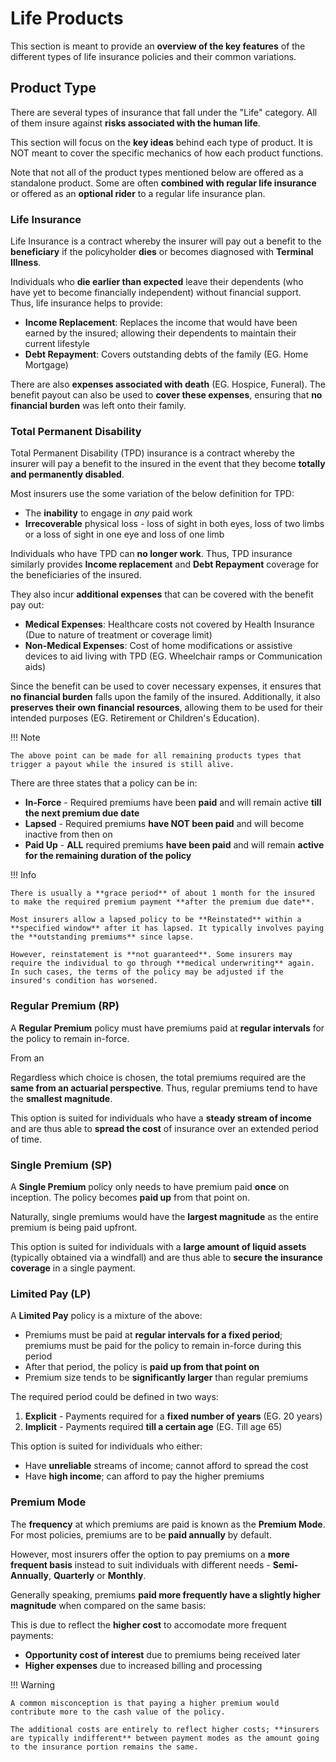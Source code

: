 # **Life Products**

This section is meant to provide an **overview of the key features** of the different types of life insurance policies and their common variations.

## **Product Type**

There are several types of insurance that fall under the "Life" category. All of them insure against **risks associated with the human life**.

This section will focus on the **key ideas** behind each type of product. It is NOT meant to cover the specific mechanics of how each product functions.

Note that not all of the product types mentioned below are offered as a standalone product. Some are often **combined with regular life insurance** or offered as an **optional rider** to a regular life insurance plan. 

### **Life Insurance**

Life Insurance is a contract whereby the insurer will pay out a benefit to the **beneficiary** if the policyholder **dies** or becomes diagnosed with **Terminal Illness**.

Individuals who **die earlier than expected** leave their dependents (who have yet to become financially independent) without financial support. Thus, life insurance helps to provide:

* **Income Replacement**: Replaces the income that would have been earned by the insured; allowing their dependents to maintain their current lifestyle
* **Debt Repayment**: Covers outstanding debts of the family (EG. Home Mortgage)

There are also **expenses associated with death** (EG. Hospice, Funeral). The benefit payout can also be used to **cover these expenses**, ensuring that **no financial burden** was left onto their family.

### **Total Permanent Disability**

Total Permanent Disability (TPD) insurance is a contract whereby the insurer will pay a benefit to the insured in the event that they become **totally and permanently disabled**.

Most insurers use the some variation of the below definition for TPD:

* The **inability** to engage in *any* paid work
* **Irrecoverable** physical loss - loss of sight in both eyes, loss of two limbs or a loss of sight in one eye and loss of one limb

Individuals who have TPD can **no longer work**. Thus, TPD insurance similarly provides **Income replacement** and **Debt Repayment** coverage for the beneficiaries of the insured.

They also incur **additional expenses** that can be covered with the benefit pay out:

* **Medical Expenses**: Healthcare costs not covered by Health Insurance (Due to nature of treatment or coverage limit)
* **Non-Medical Expenses**: Cost of home modifications or assistive devices to aid living with TPD (EG. Wheelchair ramps or Communication aids)

Since the benefit can be used to cover necessary expenses, it ensures that **no financial burden** falls upon the family of the insured. Additionally, it also **preserves their own financial resources**, allowing them to be used for their intended purposes (EG. Retirement or Children's Education).

!!! Note

	The above point can be made for all remaining products types that trigger a payout while the insured is still alive.



There are three states that a policy can be in:

* **In-Force** - Required premiums have been **paid** and will remain active **till the next premium due date**
* **Lapsed** - Required premiums **have NOT been paid** and will become inactive from then on
* **Paid Up** - **ALL** required premiums **have been paid** and will remain **active for the remaining duration of the policy**

!!! Info

    There is usually a **grace period** of about 1 month for the insured to make the required premium payment **after the premium due date**.

    Most insurers allow a lapsed policy to be **Reinstated** within a **specified window** after it has lapsed. It typically involves paying the **outstanding premiums** since lapse.

    However, reinstatement is **not guaranteed**. Some insurers may require the individual to go through **medical underwriting** again. In such cases, the terms of the policy may be adjusted if the insured's condition has worsened.

### **Regular Premium (RP)**

A **Regular Premium** policy must have premiums paid at **regular intervals** for the policy to remain in-force.

From an

Regardless which choice is chosen, the total premiums required are the **same from an actuarial perspective**. Thus, regular premiums tend to have the **smallest magnitude**.

This option is suited for individuals who have a **steady stream of income** and are thus able to **spread the cost** of insurance over an extended period of time.

### **Single Premium (SP)**

A **Single Premium** policy only needs to have premium paid **once** on inception. The policy becomes **paid up** from that point on.

Naturally, single premiums would have the **largest magnitude** as the entire premium is being paid upfront.

This option is suited for individuals with a **large amount of liquid assets** (typically obtained via a windfall) and are thus able to **secure the insurance coverage** in a single payment.

### **Limited Pay (LP)**

A **Limited Pay** policy is a mixture of the above:

* Premiums must be paid at **regular intervals for a fixed period**; premiums must be paid for the policy to remain in-force during this period
* After that period, the policy is **paid up from that point on**
* Premium size tends to be **significantly larger** than regular premiums

The required period could be defined in two ways:

1. **Explicit** - Payments required for a **fixed number of years** (EG. 20 years) 
2. **Implicit** - Payments required **till a certain age** (EG. Till age 65)

This option is suited for individuals who either:

* Have **unreliable** streams of income; cannot afford to spread the cost
* Have **high income**; can afford to pay the higher premiums

### **Premium Mode**

The **frequency** at which premiums are paid is known as the **Premium Mode**. For most policies, premiums are to be **paid annually** by default.

However, most insurers offer the option to pay premiums on a **more frequent basis** instead to suit individuals with different needs - **Semi-Annually**, **Quarterly** or **Monthly**.

Generally speaking, premiums **paid more frequently have a slightly higher magnitude** when compared on the same basis:


This is due to reflect the **higher cost** to accomodate more frequent payments:

* **Opportunity cost of interest** due to premiums being received later
* **Higher expenses** due to increased billing and processing

!!! Warning

    A common misconception is that paying a higher premium would contribute more to the cash value of the policy.

    The additional costs are entirely to reflect higher costs; **insurers are typically indifferent** between payment modes as the amount going to the insurance portion remains the same.
